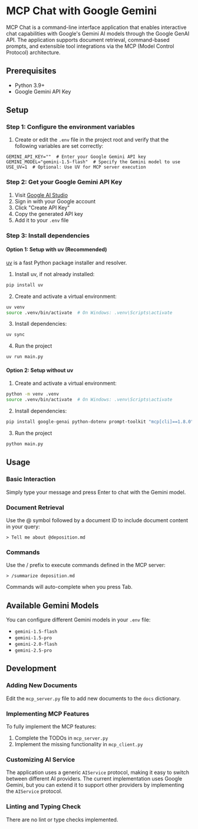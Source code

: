 # MCP Chat with Google Gemini

MCP Chat is a command-line interface application that enables interactive chat capabilities with Google's Gemini AI models through the Google GenAI API. The application supports document retrieval, command-based prompts, and extensible tool integrations via the MCP (Model Control Protocol) architecture.

## Prerequisites

- Python 3.9+
- Google Gemini API Key

## Setup

### Step 1: Configure the environment variables

1. Create or edit the `.env` file in the project root and verify that the following variables are set correctly:

```
GEMINI_API_KEY=""  # Enter your Google Gemini API key
GEMINI_MODEL="gemini-1.5-flash"  # Specify the Gemini model to use
USE_UV=1  # Optional: Use UV for MCP server execution
```

### Step 2: Get your Google Gemini API Key

1. Visit [Google AI Studio](https://aistudio.google.com/app/apikey)
2. Sign in with your Google account
3. Click "Create API Key"
4. Copy the generated API key
5. Add it to your `.env` file

### Step 3: Install dependencies

#### Option 1: Setup with uv (Recommended)

[uv](https://github.com/astral-sh/uv) is a fast Python package installer and resolver.

1. Install uv, if not already installed:

```bash
pip install uv
```

2. Create and activate a virtual environment:

```bash
uv venv
source .venv/bin/activate  # On Windows: .venv\Scripts\activate
```

3. Install dependencies:

```bash
uv sync
```

4. Run the project

```bash
uv run main.py
```

#### Option 2: Setup without uv

1. Create and activate a virtual environment:

```bash
python -m venv .venv
source .venv/bin/activate  # On Windows: .venv\Scripts\activate
```

2. Install dependencies:

```bash
pip install google-genai python-dotenv prompt-toolkit "mcp[cli]==1.8.0"
```

3. Run the project

```bash
python main.py
```

## Usage

### Basic Interaction

Simply type your message and press Enter to chat with the Gemini model.

### Document Retrieval

Use the @ symbol followed by a document ID to include document content in your query:

```
> Tell me about @deposition.md
```

### Commands

Use the / prefix to execute commands defined in the MCP server:

```
> /summarize deposition.md
```

Commands will auto-complete when you press Tab.

## Available Gemini Models

You can configure different Gemini models in your `.env` file:

- `gemini-1.5-flash`
- `gemini-1.5-pro` 
- `gemini-2.0-flash` 
- `gemini-2.5-pro`

## Development

### Adding New Documents

Edit the `mcp_server.py` file to add new documents to the `docs` dictionary.

### Implementing MCP Features

To fully implement the MCP features:

1. Complete the TODOs in `mcp_server.py`
2. Implement the missing functionality in `mcp_client.py`

### Customizing AI Service

The application uses a generic `AIService` protocol, making it easy to switch between different AI providers. The current implementation uses Google Gemini, but you can extend it to support other providers by implementing the `AIService` protocol.

### Linting and Typing Check

There are no lint or type checks implemented.
